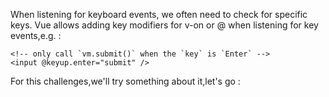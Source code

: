 <!--info-header-start-->
<!--info-header-end-->


When listening for keyboard events, we often need to check for specific keys. Vue allows adding key modifiers for v-on or @ when listening for key events,e.g. :

```vue
<!-- only call `vm.submit()` when the `key` is `Enter` -->
<input @keyup.enter="submit" />
```

For this challenges,we'll try something about it,let's go :


<!--info-footer-start-->
<!--info-footer-end-->
